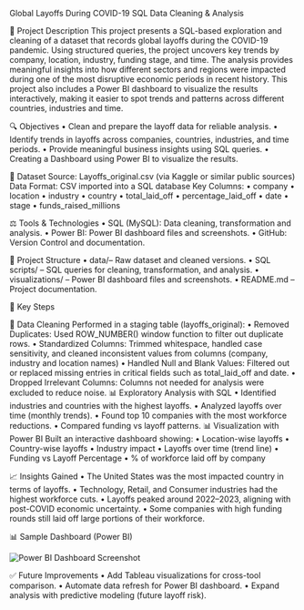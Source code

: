 Global Layoffs During COVID-19
SQL Data Cleaning & Analysis

📂 Project Description
This project presents a SQL-based exploration and cleaning of a dataset that records global layoffs during the COVID-19 pandemic. Using structured queries, the project uncovers key trends by company, location, industry, funding stage, and time. The analysis provides meaningful insights into how different sectors and regions were impacted during one of the most disruptive economic periods in recent history.
This project also includes a Power BI dashboard to visualize the results interactively, making it easier to spot trends and patterns across different countries, industries and time.

🔍 Objectives
•	Clean and prepare the layoff data for reliable analysis.
•	Identify trends in layoffs across companies, countries, industries, and time periods.
•	Provide meaningful business insights using SQL queries.
•	Creating a Dashboard using Power BI to visualize the results.

📂 Dataset
Source: 
Layoffs_original.csv (via Kaggle or similar public sources)
Data Format:
CSV imported into a SQL database
Key Columns:
•	company 
•	location
•	industry
•	country
•	total_laid_off
•	percentage_laid_off
•	date
•	stage
•	funds_raised_millions

⚖️ Tools & Technologies
•	SQL (MySQL): Data cleaning, transformation and analysis.
•	Power BI: Power BI dashboard files and screenshots.
•	GitHub: Version Control and documentation. 

📂 Project Structure
•	data/– Raw dataset and cleaned versions.
•	SQL scripts/ –   SQL queries for cleaning, transformation, and analysis.
•	visualizations/ – Power BI dashboard files and screenshots.
•	README.md – Project documentation.

🚀 Key Steps

📃 Data Cleaning 
      Performed in a staging table (layoffs_original):
•	Removed Duplicates:
      Used ROW_NUMBER() window function to filter out duplicate rows.
•	Standardized Columns:
               Trimmed whitespace, handled case sensitivity, and cleaned inconsistent values from columns (company,   
               industry and location names)
•	Handled Null and Blank Values:
               Filtered out or replaced missing entries in critical fields such as total_laid_off and date.
•	Dropped Irrelevant Columns:
               Columns not needed for analysis were excluded to reduce noise.
📊 Exploratory Analysis with SQL
•	Identified industries and countries with the highest layoffs.
•	Analyzed layoffs over time (monthly trends).
•	Found top 10 companies with the most workforce reductions.
•	Compared funding vs layoff patterns.
📊 Visualization with Power BI
Built an interactive dashboard showing:
•	Location-wise layoffs
•	Country-wise layoffs
•	Industry impact
•	Layoffs over time (trend line)
•	Funding vs Layoff Percentage
•	% of workforce laid off by company

📈 Insights Gained
•	The United States was the most impacted country in terms of layoffs.
•	Technology, Retail, and Consumer industries had the highest workforce cuts.
•	Layoffs peaked around 2022–2023, aligning with post-COVID economic uncertainty.
•	Some companies with high funding rounds still laid off large portions of their workforce.

📊 Sample Dashboard (Power BI)

 ![Power BI Dashboard Screenshot](https://github.com/Gurkirat2021/SQL-Exploratory-Project/blob/main/global_layoff_powerbi_visualization.pbix)

✅ Future Improvements
•	Add Tableau visualizations for cross-tool comparison.
•	Automate data refresh for Power BI dashboard.
•	Expand analysis with predictive modeling (future layoff risk).


